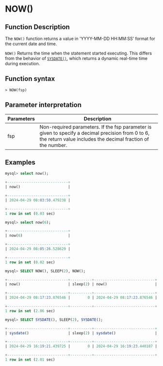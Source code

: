 # NOW()

## Function Description

The `NOW()` function returns a value in 'YYYY-MM-DD HH:MM:SS' format for the current date and time.

`NOW()` Returns the time when the statement started executing. This differs from the behavior of [`SYSDATE()`](sysdate.md), which returns a dynamic real-time time during execution.

## Function syntax

```
> NOW(fsp)
```

## Parameter interpretation

| Parameters | Description |
| ---- | ---- |
| fsp | Non-required parameters. If the fsp parameter is given to specify a decimal precision from 0 to 6, the return value includes the decimal fraction of the number. |

## Examples

```sql
mysql> select now();

+----------------------------+
| now()                      |

+----------------------------+
| 2024-04-29 08:03:50.479238 |

+----------------------------+
1 row in set (0.03 sec)

mysql> select now(6);

+----------------------------+
| now(6)                     |

+----------------------------+
| 2024-04-29 08:05:26.528629 |

+----------------------------+
1 row in set (0.02 sec)

mysql> SELECT NOW(), SLEEP(2), NOW();

+----------------------------+----------+----------------------------+
| now()                      | sleep(2) | now()                      |

+----------------------------+----------+----------------------------+
| 2024-04-29 08:17:23.876546 |        0 | 2024-04-29 08:17:23.876546 |

+----------------------------+----------+----------------------------+
1 row in set (2.06 sec)

mysql> SELECT SYSDATE(), SLEEP(2), SYSDATE();

+----------------------------+----------+----------------------------+
| sysdate()                  | sleep(2) | sysdate()                  |

+----------------------------+----------+----------------------------+
| 2024-04-29 16:19:21.439725 |        0 | 2024-04-29 16:19:23.440187 |

+----------------------------+----------+----------------------------+
1 row in set (2.01 sec)
```
